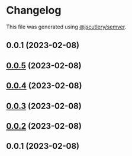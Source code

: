 # Changelog

This file was generated using [@jscutlery/semver](https://github.com/jscutlery/semver).

## 0.0.1 (2023-02-08)



## [0.0.5](https://github.com/MaurizioContino/SLngTemplate/compare/slavatar-slavatar-0.0.4...slavatar-slavatar-0.0.5) (2023-02-08)



## [0.0.4](https://github.com/MaurizioContino/SLngTemplate/compare/slavatar-slavatar-0.0.3...slavatar-slavatar-0.0.4) (2023-02-08)



## [0.0.3](https://github.com/MaurizioContino/SLngTemplate/compare/slavatar-slavatar-0.0.2...slavatar-slavatar-0.0.3) (2023-02-08)



## [0.0.2](https://github.com/MaurizioContino/SLngTemplate/compare/slavatar-slavatar-0.0.1...slavatar-slavatar-0.0.2) (2023-02-08)



## 0.0.1 (2023-02-08)
